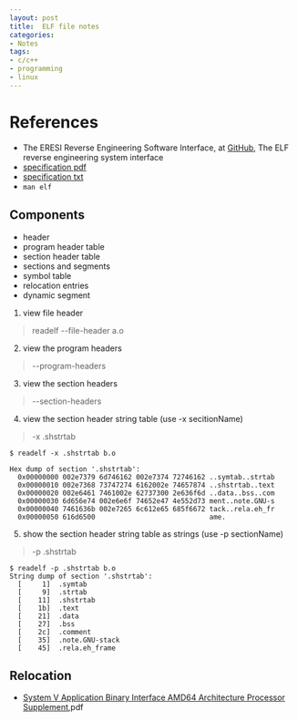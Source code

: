 ```yaml
---
layout: post
title:  ELF file notes
categories:
- Notes
tags:
- c/c++
- programming
- linux
---
```


# References
 - The ERESI Reverse Engineering Software Interface, at [GitHub][1], The ELF reverse engineering system interface
 - [specification pdf][2]
 - [specification txt][3]
 - `man elf`
 
## Components
 - header
 - program header table
 - section header table
 - sections and segments
 - symbol table
 - relocation entries
 - dynamic segment
 
 
1. view file header
> readelf --file-header a.o
2. view the program headers
> --program-headers
3. view the section headers
> --section-headers
4. view the section header string table (use -x secitionName)
> -x .shstrtab
```
$ readelf -x .shstrtab b.o

Hex dump of section '.shstrtab':
  0x00000000 002e7379 6d746162 002e7374 72746162 ..symtab..strtab
  0x00000010 002e7368 73747274 6162002e 74657874 ..shstrtab..text
  0x00000020 002e6461 7461002e 62737300 2e636f6d ..data..bss..com
  0x00000030 6d656e74 002e6e6f 74652e47 4e552d73 ment..note.GNU-s
  0x00000040 7461636b 002e7265 6c612e65 685f6672 tack..rela.eh_fr
  0x00000050 616d6500                            ame.
```
5. show the section header string table as strings (use -p sectionName)
> -p .shstrtab
```
$ readelf -p .shstrtab b.o
String dump of section '.shstrtab':
  [     1]  .symtab
  [     9]  .strtab
  [    11]  .shstrtab
  [    1b]  .text
  [    21]  .data
  [    27]  .bss
  [    2c]  .comment
  [    35]  .note.GNU-stack
  [    45]  .rela.eh_frame
```

## Relocation
 - [System V Application Binary Interface AMD64 Architecture Processor Supplement][4],pdf

[4]: http://refspecs.linuxbase.org/elf/x86_64-abi-0.98.pdf
[3]: http://www.muppetlabs.com/%7Ebreadbox/software/ELF.txt
[2]: http://www.skyfree.org/linux/references/ELF_Format.pdf
[1]: https://github.com/thorkill/eresi
